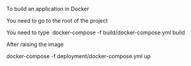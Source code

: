 To build an application in Docker

You need to go to the root of the project

You need to type  docker-compose -f build/docker-compose.yml build

After raising the image

docker-compose -f deployment/docker-compose.yml up
